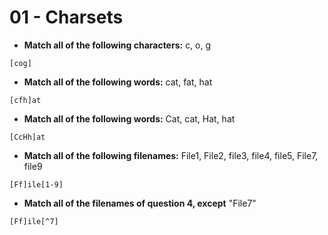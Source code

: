 # 01 - Charsets

- **Match all of the following characters:** c, o, g

`[cog]`

- **Match all of the following words:** cat, fat, hat

`[cfh]at`

- **Match all of the following words:** Cat, cat, Hat, hat

`[CcHh]at`

- **Match all of the following filenames:** File1, File2, file3, file4, file5, File7, file9

`[Ff]ile[1-9]`

- **Match all of the filenames of question 4, except** "File7"

`[Ff]ile[^7]`